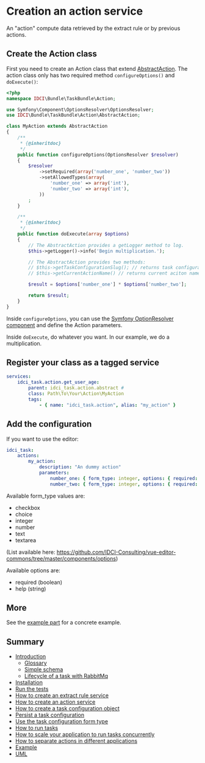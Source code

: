 Creation an action service
==========================

An "action" compute data retrieved by the extract rule or by previous actions.

Create the Action class
-----------------------

First you need to create an Action class that extend [AbstractAction](../../Action/AbstractAction.php).
The action class only has two required method `configureOptions()` and `doExecute()`:

```php
<?php
namespace IDCI\Bundle\TaskBundle\Action;

use Symfony\Component\OptionsResolver\OptionsResolver;
use IDCI\Bundle\TaskBundle\Action\AbstractAction;

class MyAction extends AbstractAction
{
    /**
     * {@inheritdoc}
     */
    public function configureOptions(OptionsResolver $resolver)
    {
        $resolver
            ->setRequired(array('number_one', 'number_two'))
            ->setAllowedTypes(array(
                'number_one' => array('int'),
                'number_two' => array('int'),
            ))
        ;
    }

    /**
     * {@inheritdoc}
     */
    public function doExecute(array $options)
    {
        // The AbstractAction provides a getLogger method to log.
        $this->getLogger()->info('Begin multiplication.');

        // The AbstractAction provides two methods:
        // $this->getTaskConfigurationSlug(); // returns task configuration slug.
        // $this->getCurrentActionName() // returns current aciton name.

        $result = $options['number_one'] * $options['number_two'];

        return $result;
    }
}
```

Inside `configureOptions`, you can use the [Symfony OptionResolver component](http://symfony.com/doc/current/components/options_resolver.html)
and define the Action parameters.

Inside `doExecute`, do whatever you want. In our example, we do a multiplication.

Register your class as a tagged service
---------------------------------------

```yml
services:
    idci_task.action.get_user_age:
        parent: idci_task.action.abstract #
        class: Path\To\Your\Action\MyAction
        tags:
            - { name: "idci_task.action", alias: "my_action" }
```

Add the configuration
---------------------

If you want to use the editor:

```yml
idci_task:
    actions:
        my_action:
            description: "An dummy action"
            parameters:
                number_one: { form_type: integer, options: { required: true } }
                number_two: { form_type: integer, options: { required: true } }
```

Available form_type values are:
* checkbox
* choice
* integer
* number
* text
* textarea

(List available here: https://github.com/IDCI-Consulting/vue-editor-commons/tree/master/components/options)

Available options are:
* required (boolean)
* help (string)

More
----

See the [example part](example.md) for a concrete example.

Summary
-------

- [Introduction](../../README.md#introduction)
    - [Glossary](../../README.md#glossary)
    - [Simple schema](../../README.md#simple-schema)
    - [Lifecycle of a task with RabbitMq](../../README.md#lifecycle-of-a-task-with-rabbitmq)
- [Installation](../../README.md#installation)
- [Run the tests](../../README.md#run-the-tests)
- [How to create an extract rule service](how_to_create_extract_rule_service.md)
- [How to create an action service](how_to_create_action_service.md)
- [How to create a task configuration object](how_to_create_task_configuration_object.md)
- [Persist a task configuration](persist_task_configurations.md)
- [Use the task configuration form type](editors.md)
- [How to run tasks](how_to_run_tasks.md)
- [How to scale your application to run tasks concurrently](scalability.md)
- [How to separate actions in different applications](routing.md)
- [Example](example.md)
- [UML](uml.md)
